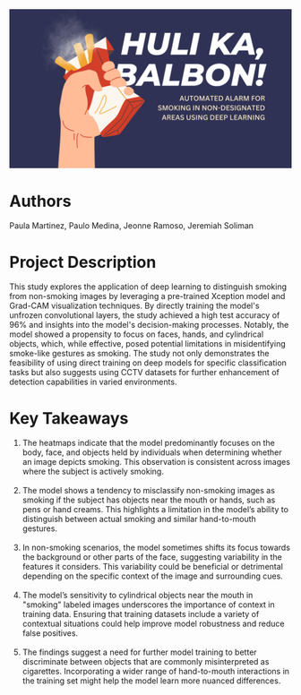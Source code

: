 <img src="title.png">

<h1>Authors</h1>
Paula Martinez, Paulo Medina, Jeonne Ramoso, Jeremiah Soliman

<h1>Project Description</h1>
This study explores the application of deep learning to distinguish smoking from non-smoking images by leveraging a pre-trained Xception model and Grad-CAM visualization techniques. By directly training the model's unfrozen convolutional layers, the study achieved a high test accuracy of 96% and insights into the model's decision-making processes. Notably, the model showed a propensity to focus on faces, hands, and cylindrical objects, which, while effective, posed potential limitations in misidentifying smoke-like gestures as smoking. The study not only demonstrates the feasibility of using direct training on deep models for specific classification tasks but also suggests using CCTV datasets for further enhancement of detection capabilities in varied environments.

<h1>Key Takeaways</h1>
<ol>
  <li>The heatmaps indicate that the model predominantly focuses on the body, face, and objects held by individuals when determining whether an image depicts smoking. This observation is consistent across images where the subject is actively smoking.</li><br>
  <li>The model shows a tendency to misclassify non-smoking images as smoking if the subject has objects near the mouth or hands, such as pens or hand creams. This highlights a limitation in the model’s ability to distinguish between actual smoking and similar hand-to-mouth gestures.</li><br>
  <li>In non-smoking scenarios, the model sometimes shifts its focus towards the background or other parts of the face, suggesting variability in the features it considers. This variability could be beneficial or detrimental depending on the specific context of the image and surrounding cues.</li><br>
  <li>The model’s sensitivity to cylindrical objects near the mouth in "smoking" labeled images underscores the importance of context in training data. Ensuring that training datasets include a variety of contextual situations could help improve model robustness and reduce false positives.</li><br>
  <li>The findings suggest a need for further model training to better discriminate between objects that are commonly misinterpreted as cigarettes. Incorporating a wider range of hand-to-mouth interactions in the training set might help the model learn more nuanced differences.</li>
</ol>
